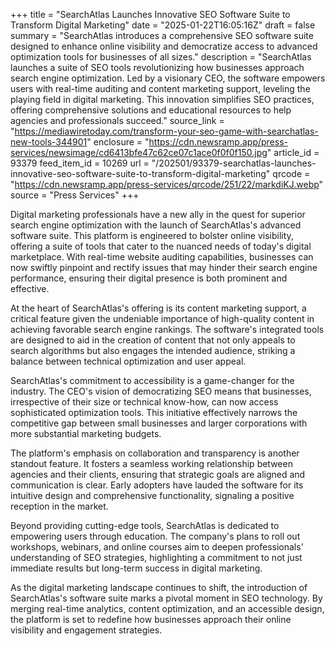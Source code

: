 +++
title = "SearchAtlas Launches Innovative SEO Software Suite to Transform Digital Marketing"
date = "2025-01-22T16:05:16Z"
draft = false
summary = "SearchAtlas introduces a comprehensive SEO software suite designed to enhance online visibility and democratize access to advanced optimization tools for businesses of all sizes."
description = "SearchAtlas launches a suite of SEO tools revolutionizing how businesses approach search engine optimization. Led by a visionary CEO, the software empowers users with real-time auditing and content marketing support, leveling the playing field in digital marketing. This innovation simplifies SEO practices, offering comprehensive solutions and educational resources to help agencies and professionals succeed."
source_link = "https://mediawiretoday.com/transform-your-seo-game-with-searchatlas-new-tools-344901"
enclosure = "https://cdn.newsramp.app/press-services/newsimage/cd6413bfe47c62ce07c1ace0f0f0f150.jpg"
article_id = 93379
feed_item_id = 10269
url = "/202501/93379-searchatlas-launches-innovative-seo-software-suite-to-transform-digital-marketing"
qrcode = "https://cdn.newsramp.app/press-services/qrcode/251/22/markdiKJ.webp"
source = "Press Services"
+++

<p>Digital marketing professionals have a new ally in the quest for superior search engine optimization with the launch of SearchAtlas's advanced software suite. This platform is engineered to bolster online visibility, offering a suite of tools that cater to the nuanced needs of today's digital marketplace. With real-time website auditing capabilities, businesses can now swiftly pinpoint and rectify issues that may hinder their search engine performance, ensuring their digital presence is both prominent and effective.</p><p>At the heart of SearchAtlas's offering is its content marketing support, a critical feature given the undeniable importance of high-quality content in achieving favorable search engine rankings. The software's integrated tools are designed to aid in the creation of content that not only appeals to search algorithms but also engages the intended audience, striking a balance between technical optimization and user appeal.</p><p>SearchAtlas's commitment to accessibility is a game-changer for the industry. The CEO's vision of democratizing SEO means that businesses, irrespective of their size or technical know-how, can now access sophisticated optimization tools. This initiative effectively narrows the competitive gap between small businesses and larger corporations with more substantial marketing budgets.</p><p>The platform's emphasis on collaboration and transparency is another standout feature. It fosters a seamless working relationship between agencies and their clients, ensuring that strategic goals are aligned and communication is clear. Early adopters have lauded the software for its intuitive design and comprehensive functionality, signaling a positive reception in the market.</p><p>Beyond providing cutting-edge tools, SearchAtlas is dedicated to empowering users through education. The company's plans to roll out workshops, webinars, and online courses aim to deepen professionals' understanding of SEO strategies, highlighting a commitment to not just immediate results but long-term success in digital marketing.</p><p>As the digital marketing landscape continues to shift, the introduction of SearchAtlas's software suite marks a pivotal moment in SEO technology. By merging real-time analytics, content optimization, and an accessible design, the platform is set to redefine how businesses approach their online visibility and engagement strategies.</p>